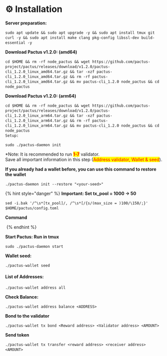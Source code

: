 # ⚙️ Installation

**Server preparation:**

```
sudo apt update && sudo apt upgrade -y && sudo apt install tmux git curl -y && sudo apt install make clang pkg-config libssl-dev build-essential -y 
```

**Download Pactus v1.2.0: (amd64)**

```
cd $HOME && rm -rf node_pactus && wget https://github.com/pactus-project/pactus/releases/download/v1.2.0/pactus-cli_1.2.0_linux_amd64.tar.gz && tar -xzf pactus-cli_1.2.0_linux_amd64.tar.gz && rm -rf pactus-cli_1.2.0_linux_amd64.tar.gz && mv pactus-cli_1.2.0 node_pactus && cd node_pactus
```

**Download Pactus v1.2.0: (arm64)**

```
cd $HOME && rm -rf node_pactus && wget https://github.com/pactus-project/pactus/releases/download/v1.2.0/pactus-cli_1.2.0_linux_arm64.tar.gz && tar -xzf pactus-cli_1.2.0_linux_arm64.tar.gz && rm -rf pactus-cli_1.2.0_linux_arm64.tar.gz && mv pactus-cli_1.2.0 node_pactus && cd node_pactus
Setup:
```

```
sudo ./pactus-daemon init
```

\*Note: It is recommended to run <mark style="color:red;">**1-7**</mark> validator.\
Save all important information in this step (<mark style="color:red;">Address validator, Wallet & seed</mark>).

**If you already had a wallet before, you can use this command to restore the wallet**

```
./pactus-daemon init --restore "<your-seed>"
```

{% hint style="danger" %}
**Important: Set tx\_pool = 1000 -> 50**

```
sed -i.bak '/^\s*[tx_pool]/, /^\s*[/{s/(max_size = )100/\150/;}' $HOME/pactus/config.toml
```

**Command**

<img src="../../.gitbook/assets/Ảnh màn hình 2024-05-26 lúc 10.26.31.png" alt="" data-size="original">
{% endhint %}

**Start Pactus: Run in tmux**

```
sudo ./pactus-daemon start
```

**Wallet seed:**

```
./pactus-wallet seed
```

#### List of Addresses: <a href="#list-of-addresses" id="list-of-addresses"></a>

```
./pactus-wallet address all
```

**Check Balance:**

```
./pactus-wallet address balance <ADDRESS>
```

**Bond to the validator**

```
./pactus-wallet tx bond <Reward address> <Validator address> <AMOUNT>
```

**Send token**

```
./pactus-wallet tx transfer <reward address> <receiver address> <AMOUNT>
```
